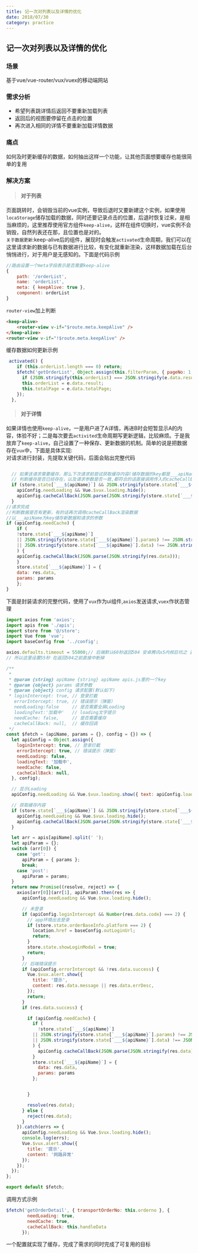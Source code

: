 ```yaml
---
title: 记一次对列表以及详情的优化
date: 2018/07/30
category: practice
---
```


## 记一次对列表以及详情的优化
### 场景  
基于vue/vue-router/vux/vuex的移动端网站
### 需求分析
- 希望列表跳详情后返回不要重新加载列表
- 返回后的视图要停留在点击的位置
- 再次进入相同的详情不要重新加载详情数据

### 痛点
 如何及时更新缓存的数据，如何抽出这样一个功能，让其他页面想要缓存也能很简单的复用

### 解决方案
> #### 对于列表  

页面跳转时，会销毁当前的vue实例，导致后退时又要新建这个实例，如果使用`locaStorage`储存加载的数据，同时还要记录点击的位置，后退时恢复过来，是相当麻烦的，这里推荐使用官方组件`keep-alive`，这样在组件切换时，vue实例不会销毁，自然列表还在那，且位置也是对的。  
`关于数据更新`:keep-alive后的组件，展现时会触发`activated`生命周期，我们可以在这里请求新的数据与已有数据进行比较，有变化就重新渲染，这样数据加载在后台悄悄进行，对于用户是无感知的。下面是代码示例
```javascript
//路由设置一个meta字段表示是否需要keep-alive
{
    path: '/orderList',
    name: 'orderList',
    meta: { keepAlive: true },
    component: orderList
}
```
`router-view`加上判断
```html
<keep-alive>
    <router-view v-if="$route.meta.keepAlive" />
</keep-alive>
<router-view v-if="!$route.meta.keepAlive" />
```
缓存数据如何更新示例
```javascript
 activated() {
    if (this.orderList.length === 0) return;
    $fetch('getOrderList', Object.assign(this.filterParam, { pageNo: 1, pageSize: this.orderList.length })).then(e => {
      if (JSON.stringify(this.orderList) === JSON.stringify(e.data.result || [])) return;
      this.orderList = e.data.result;
      this.totalPage = e.data.totalPage;
    });
  },
```
> #### 对于详情  

  如果详情也使用`keep-alive`，一是用户进了A详情，再进B时会短暂显示A的内容，体验不好；二是每次要去`activited`生命周期写更新逻辑，比较麻烦。于是我放弃了`keep-alive`，自己设置了一种保存、更新数据的机制。简单的说是把数据存在`vux`中，下面是具体实现:  
对请求进行封装，先提取关键代码，后面会贴出完整代码
```javascript

  // 如果该请求需要缓存，那么下次请求前尝试获取缓存内容(储存数据的key都是___apiName的形式)
  // 判断缓存是否已经存在，以及请求参数是否一致,都符合的话直接调用传入的cacheCallBack渲染数据，请求仍然继续执行
  if (store.state[`___${apiName}`] && JSON.stringify(store.state[`___${apiName}`].params) === JSON.stringify(params)) {
    apiConfig.needLoading && Vue.$vux.loading.hide();
    apiConfig.cacheCallBack(JSON.parse(JSON.stringify(store.state[`___${apiName}`].data)));
  }
//请求完成
//判断数据是否有更新，有的话再次调用cacheCallBack渲染数据
//以___apiName为key储存新数据和请求的参数
if (apiConfig.needCache) {
    if (
    !store.state[`___${apiName}`]
    || JSON.stringify(store.state[`___${apiName}`].params) !== JSON.stringify(params)
    || JSON.stringify(store.state[`___${apiName}`].data) !== JSON.stringify(res.data)
    ) {
    apiConfig.cacheCallBack(JSON.parse(JSON.stringify(res.data)));
    }
    store.state[`___${apiName}`] = {
    data: res.data,
    params: params
    };
}

```
下面是封装请求的完整代码，使用了`vux`作为ui组件,`axios`发送请求,`vuex`作状态管理
```javascript
import axios from 'axios';
import apis from './apis';
import store from '@/store';
import Vue from 'vue';
import baseConfig from '../config';

axios.defaults.timeout = 55000;// 后端默认60秒返回504 安卓腾讯x5内核巨坑之 连接超时自动重新请求 容易引起严重的重复下单、支付等问题，
// 所以这里设置55秒 在返回504之前直接中断掉

/**
 *
 * @param {string} apiName {string} apiName apis.js里的一个key
 * @param {object} params 请求参数
 * @param {object} config 请求配置(默认如下)
 * loginIntercept: true, // 登录拦截
   errorIntercept: true, // 错误提示（弹窗）
   needLoading:false     // 是否需要全屏Loading
   loadingText:'加载中'   // loading文字提示
   needCache: false,     // 是否需要缓存
   cacheCallBack: null,  // 缓存回调
 */
const $fetch = (apiName, params = {}, config = {}) => {
  let apiConfig = Object.assign({
    loginIntercept: true, // 登录拦截
    errorIntercept: true, // 错误提示（弹窗）
    needLoading: false,
    loadingText: '加载中',
    needCache: false,
    cacheCallBack: null,
  }, config);

  // 显示Loading
  apiConfig.needLoading && Vue.$vux.loading.show({ text: apiConfig.loadingText });

  // 获取缓存内容
  if (store.state[`___${apiName}`] && JSON.stringify(store.state[`___${apiName}`].params) === JSON.stringify(params)) {
    apiConfig.needLoading && Vue.$vux.loading.hide();
    apiConfig.cacheCallBack(JSON.parse(JSON.stringify(store.state[`___${apiName}`].data)));
  }

  let arr = apis[apiName].split(' ');
  let apiParam = {};
  switch (arr[0]) {
    case 'get':
      apiParam = { params };
      break;
    case 'post':
      apiParam = params;
  }
  return new Promise((resolve, reject) => {
    axios[arr[0]](arr[1], apiParam).then(res => {
      apiConfig.needLoading && Vue.$vux.loading.hide();

      // 未登录
      if (apiConfig.loginIntercept && Number(res.data.code) === 2) {
        // app环境出去登录
        if (store.state.orderBaseInfo.platform === 2) {
          location.href = baseConfig.outLoginUrl;
          return;
        }
        store.state.showLoginModal = true;
        return;
      }
      // 后端错误提示
      if (apiConfig.errorIntercept && !res.data.success) {
        Vue.$vux.alert.show({
          title: '提示',
          content: res.data.message || res.data.errDesc,
        });
        return;
      }
      if (res.data.success) {

        if (apiConfig.needCache) {
          if (
            !store.state[`___${apiName}`]
          || JSON.stringify(store.state[`___${apiName}`].params) !== JSON.stringify(params)
          || JSON.stringify(store.state[`___${apiName}`].data) !== JSON.stringify(res.data)
          ) {
            apiConfig.cacheCallBack(JSON.parse(JSON.stringify(res.data)));
          }
          store.state[`___${apiName}`] = {
            data: res.data,
            params: params
          };


        }

        resolve(res.data);
      } else {
        reject(res.data);
      }
    }).catch(errs => {
      apiConfig.needLoading && Vue.$vux.loading.hide();
      console.log(errs);
      Vue.$vux.alert.show({
        title: '提示',
        content: '网路异常'
      });
    });
  });
};

export default $fetch;


```
调用方式示例
```javascript
$fetch('getOrderDetail', { transportOrderNo: this.orderno }, {
        needLoading: true,
        needCache: true,
        cacheCallBack: this.handleData
      });
```
一个配置就实现了缓存，完成了需求的同时完成了可复用的目标